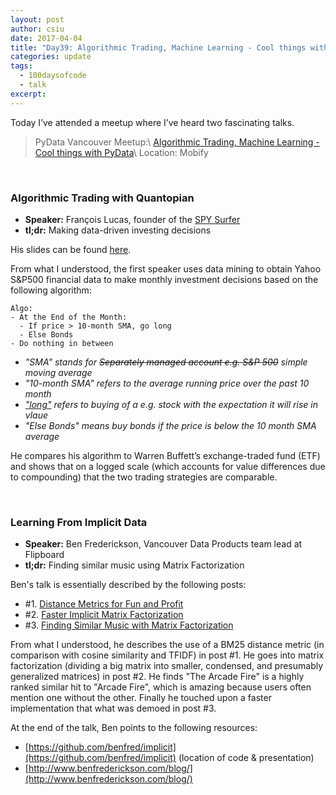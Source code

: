 ```yaml
---
layout: post
author: csiu
date: 2017-04-04
title: "Day39: Algorithmic Trading, Machine Learning - Cool things with PyData"
categories: update
tags:
  - 100daysofcode
  - talk
excerpt:
---
```


Today I’ve attended a meetup where I’ve heard two fascinating talks.

> PyData Vancouver Meetup:\\
> [Algorithmic Trading, Machine Learning - Cool things with PyData](https://www.meetup.com/vanpydata/events/237644944/)\\
> Location: Mobify <i class="fa fa-angle-double-right"></i> [<i class="fa fa-youtube-play"></i>](https://www.youtube.com/watch?v=0RQGaEXI9qM)

<br/>

### Algorithmic Trading with Quantopian
- [<i class="fa fa-twitter"></i>](https://twitter.com/theSPYsurfer) **Speaker:** François Lucas, founder of the [SPY Surfer](http://thespysurfer.com)
- **tl;dr:** Making data-driven investing decisions

His slides can be found [here](http://thespysurfer.com/wp-content/uploads/2017/04/PyDataApril4.pdf).

From what I understood, the first speaker uses data mining to obtain Yahoo S&P500 financial data to make monthly investment decisions based on the following algorithm:

```
Algo:
- At the End of the Month:
  - If price > 10-month SMA, go long
  - Else Bonds
- Do nothing in between
```

- *"SMA" stands for <s>Separately managed account e.g. S&P 500</s> simple moving average*
- *"10-month SMA" refers to the average running price over the past 10 month*
- *["long"](http://www.investopedia.com/terms/l/long.asp) refers to buying of a e.g. stock with the expectation it will rise in vlaue*
- *"Else Bonds" means buy bonds if the price is below the 10 month SMA average*

He compares his algorithm to Warren Buffett’s exchange-traded fund (ETF) and shows that on a logged scale (which accounts for value differences due to compounding) that the two trading strategies are comparable.

<br>

### Learning From Implicit Data
- [<i class="fa fa-twitter"></i>](https://twitter.com/benfrederickson) **Speaker:** Ben Frederickson, Vancouver Data Products team lead at Flipboard
- **tl;dr:** Finding similar music using Matrix Factorization

Ben's talk is essentially described by the following posts:

- #1. [Distance Metrics for Fun and Profit](http://www.benfrederickson.com/distance-metrics/)
- #2. [Faster Implicit Matrix Factorization](http://www.benfrederickson.com/matrix-factorization/)
- #3. [Finding Similar Music with Matrix Factorization](http://www.benfrederickson.com/fast-implicit-matrix-factorization/)

From what I understood, he describes the use of a BM25 distance metric (in comparison with cosine similarity and TFIDF) in post #1. He goes into matrix factorization (dividing a big matrix into smaller, condensed, and presumably generalized matrices) in post #2. He finds "The Arcade Fire" is a highly ranked similar hit to "Arcade Fire", which is amazing because users often mention one without the other. Finally he touched upon a faster implementation that what was demoed in post #3.

At the end of the talk, Ben points to the following resources:

- [https://github.com/benfred/implicit](https://github.com/benfred/implicit) (location of code & presentation)
- [http://www.benfrederickson.com/blog/](http://www.benfrederickson.com/blog/)
